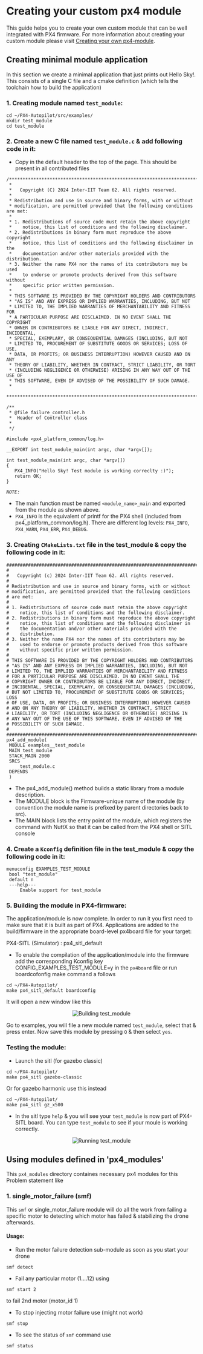 # Creating your custom px4 module
This guide helps you to create your own custom module that can be well integrated with PX4 firmware. For more information about creating your custom module please visit [Creating your own px4-module](https://github.com/PX4/PX4-user_guide/blob/main/tr/modules/hello_sky.md).

## Creating minimal module application
In this section we create a minimal application that just prints out Hello Sky!. This consists of a single C file and a cmake definition (which tells the toolchain how to build the application)

### 1. Creating module named `test_module`:
```
cd ~/PX4-Autopilot/src/examples/
mkdir test_module
cd test_module
```

### 2. Create a new C file named `test_module.c` & add following code in it:

- Copy in the default header to the top of the page. This should be present in all contributed files
```
/****************************************************************************
 *
 *   Copyright (C) 2024 Inter-IIT Team 62. All rights reserved.
 *
 * Redistribution and use in source and binary forms, with or without
 * modification, are permitted provided that the following conditions are met:
 *
 * 1. Redistributions of source code must retain the above copyright
 *    notice, this list of conditions and the following disclaimer.
 * 2. Redistributions in binary form must reproduce the above copyright
 *    notice, this list of conditions and the following disclaimer in the
 *    documentation and/or other materials provided with the distribution.
 * 3. Neither the name PX4 nor the names of its contributors may be used
 *    to endorse or promote products derived from this software without
 *    specific prior written permission.
 *
 * THIS SOFTWARE IS PROVIDED BY THE COPYRIGHT HOLDERS AND CONTRIBUTORS
 * "AS IS" AND ANY EXPRESS OR IMPLIED WARRANTIES, INCLUDING, BUT NOT
 * LIMITED TO, THE IMPLIED WARRANTIES OF MERCHANTABILITY AND FITNESS FOR
 * A PARTICULAR PURPOSE ARE DISCLAIMED. IN NO EVENT SHALL THE COPYRIGHT
 * OWNER OR CONTRIBUTORS BE LIABLE FOR ANY DIRECT, INDIRECT, INCIDENTAL,
 * SPECIAL, EXEMPLARY, OR CONSEQUENTIAL DAMAGES (INCLUDING, BUT NOT
 * LIMITED TO, PROCUREMENT OF SUBSTITUTE GOODS OR SERVICES; LOSS OF USE,
 * DATA, OR PROFITS; OR BUSINESS INTERRUPTION) HOWEVER CAUSED AND ON ANY
 * THEORY OF LIABILITY, WHETHER IN CONTRACT, STRICT LIABILITY, OR TORT
 * (INCLUDING NEGLIGENCE OR OTHERWISE) ARISING IN ANY WAY OUT OF THE USE OF
 * THIS SOFTWARE, EVEN IF ADVISED OF THE POSSIBILITY OF SUCH DAMAGE.
 *
 ****************************************************************************/

/**
 * @file failure_controller.h
 *  Header of Controller class
 *
 */

#include <px4_platform_common/log.h>

__EXPORT int test_module_main(int argc, char *argv[]);

int test_module_main(int argc, char *argv[])
{
   PX4_INFO("Hello Sky! Test module is working correclty :)");
   return OK;
}
```
*`NOTE:`*
- The main function must be named `<module_name>_main` and exported from the module as shown above.
- `PX4_INFO` is the equivalent of printf for the PX4 shell (included from px4_platform_common/log.h). There are different log levels: `PX4_INFO`, `PX4_WARN`, `PX4_ERR`, `PX4_DEBUG`.

### 3. Creating `CMakeLists.txt` file in the test_module & copy the following code in it:
```
############################################################################
#
#   Copyright (c) 2024 Inter-IIT Team 62. All rights reserved.
#
# Redistribution and use in source and binary forms, with or without
# modification, are permitted provided that the following conditions
# are met:
#
# 1. Redistributions of source code must retain the above copyright
#    notice, this list of conditions and the following disclaimer.
# 2. Redistributions in binary form must reproduce the above copyright
#    notice, this list of conditions and the following disclaimer in
#    the documentation and/or other materials provided with the
#    distribution.
# 3. Neither the name PX4 nor the names of its contributors may be
#    used to endorse or promote products derived from this software
#    without specific prior written permission.
#
# THIS SOFTWARE IS PROVIDED BY THE COPYRIGHT HOLDERS AND CONTRIBUTORS
# "AS IS" AND ANY EXPRESS OR IMPLIED WARRANTIES, INCLUDING, BUT NOT
# LIMITED TO, THE IMPLIED WARRANTIES OF MERCHANTABILITY AND FITNESS
# FOR A PARTICULAR PURPOSE ARE DISCLAIMED. IN NO EVENT SHALL THE
# COPYRIGHT OWNER OR CONTRIBUTORS BE LIABLE FOR ANY DIRECT, INDIRECT,
# INCIDENTAL, SPECIAL, EXEMPLARY, OR CONSEQUENTIAL DAMAGES (INCLUDING,
# BUT NOT LIMITED TO, PROCUREMENT OF SUBSTITUTE GOODS OR SERVICES; LOSS
# OF USE, DATA, OR PROFITS; OR BUSINESS INTERRUPTION) HOWEVER CAUSED
# AND ON ANY THEORY OF LIABILITY, WHETHER IN CONTRACT, STRICT
# LIABILITY, OR TORT (INCLUDING NEGLIGENCE OR OTHERWISE) ARISING IN
# ANY WAY OUT OF THE USE OF THIS SOFTWARE, EVEN IF ADVISED OF THE
# POSSIBILITY OF SUCH DAMAGE.
#
############################################################################
px4_add_module(
 MODULE examples__test_module
 MAIN test_module
 STACK_MAIN 2000
 SRCS
     test_module.c
 DEPENDS
 )
```
- The px4_add_module() method builds a static library from a module description.
- The MODULE block is the Firmware-unique name of the module (by convention the module name is prefixed by parent directories back to src).
- The MAIN block lists the entry point of the module, which registers the command with NuttX so that it can be called from the PX4 shell or SITL console

### 4. Create a `Kconfig` definition file in the test_module & copy the following code in it:
```
menuconfig EXAMPLES_TEST_MODULE
 bool "test_module"
 default n
 ---help---
     Enable support for test_module
```

### 5. Building the module in PX4-firmware:
The application/module is now complete. In order to run it you first need to make sure that it is built as part of PX4. Applications are added to the build/firmware in the appropriate board-level px4board file for your target:

PX4-SITL (Simulator) : px4_sitl_default

- To enable the compilation of the application/module into the firmware add the corresponding Kconfig key CONFIG_EXAMPLES_TEST_MODULE=y in the `px4board` file or run boardcofonfig make command a follows
```
cd ~/PX4-Autopilot/
make px4_sitl_default boardconfig
```
It will open a new window like this
<div align="center">
  <img src="media/building_module.png" alt="Building test_module" />
</div>

Go to examples, you will file a new module named `test_module`, select that & press enter. Now save this module by pressing `Q` & then select `yes`.

### Testing the module:
- Launch the sitl (for gazebo classic)
```
cd ~/PX4-Autopilot/
make px4_sitl gazebo-classic
```
Or for gazebo harmonic use this instead
```
cd ~/PX4-Autopilot/
make px4_sitl gz_x500
```
- In the sitl type `help` & you will see your `test_module` is now part of PX4-SITL board.
You can type `test_module` to see if your moule is working correctly.

<div align="center">
  <img src="media/testing_module.png" alt="Running test_module" />
</div>

## Using modules defined in 'px4_modules'
This `px4_modules` directory containes necessary px4 modules for this Problem statement like

### 1. single_motor_failure (smf)
This `smf` or single_motor_failure module will do all the work from failing a specific motor to detecting which motor has failed & stabilizing the drone afterwards.

#### Usage:
- Run the motor failure detection sub-module as soon as you start your drone
```
smf detect
```
- Fail any particular motor (1....12) using
```
smf start 2
```
to fail 2nd motor (motor_id 1)
- To stop injecting motor failure use (might not work)
```
smf stop
```
- To see the status of `smf` command use
```
smf status
```
